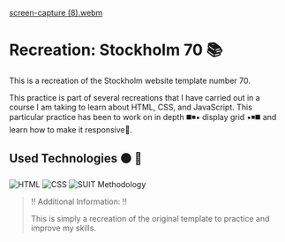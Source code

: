 [screen-capture (8).webm](https://user-images.githubusercontent.com/125751323/227890414-b7cf9143-93ab-4c68-bb25-85faad939e82.webm)

# Recreation: Stockholm 70 :books:

This is a recreation of the Stockholm website template number 70. 

This practice is part of several recreations that I have carried out in a course I am taking to learn about HTML, CSS, and JavaScript. This particular practice has been to work on in depth :black_medium_square::black_medium_small_square::black_small_square: display grid	:black_small_square::black_medium_small_square::black_medium_square: and learn how to make it responsive:iphone:. 	

## Used Technologies :orange_circle: :large_blue_circle:

![HTML](https://img.shields.io/static/v1?label=&message=Html&color=orange&logo=html5&logoColor=white&style=for-the-badge)
![CSS](https://img.shields.io/static/v1?label=&message=css&color=blue&logo=css3&logoColor=white&style=for-the-badge)
![SUIT Methodology](https://img.shields.io/static/v1?label=&message=suitcss&color=lightblue&logo=suit&logoColor=white&style=for-the-badge)

> :bangbang: Additional Information: :bangbang:
>
> This is simply a recreation of the original template to practice and improve my skills.
